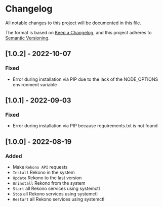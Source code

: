 # Changelog
All notable changes to this project will be documented in this file.

The format is based on [Keep a Changelog](https://keepachangelog.com/en/1.0.0/), and this project adheres to [Semantic Versioning](https://semver.org/spec/v2.0.0.html).

## [1.0.2] - 2022-10-07

### Fixed

- Error during installation via PIP due to the lack of the NODE_OPTIONS environment variable

## [1.0.1] - 2022-09-03

### Fixed

- Error during installation via PIP because requirements.txt is not found

## [1.0.0] - 2022-08-19

### Added

- Make `Rekono API` requests
- `Install` Rekono in the system
- `Update` Rekono to the last version
- `Uninstall` Rekono from the system
- `Start` all Rekono services using systemctl
- `Stop` all Rekono services using systemctl
- `Restart` all Rekono services using systemctl